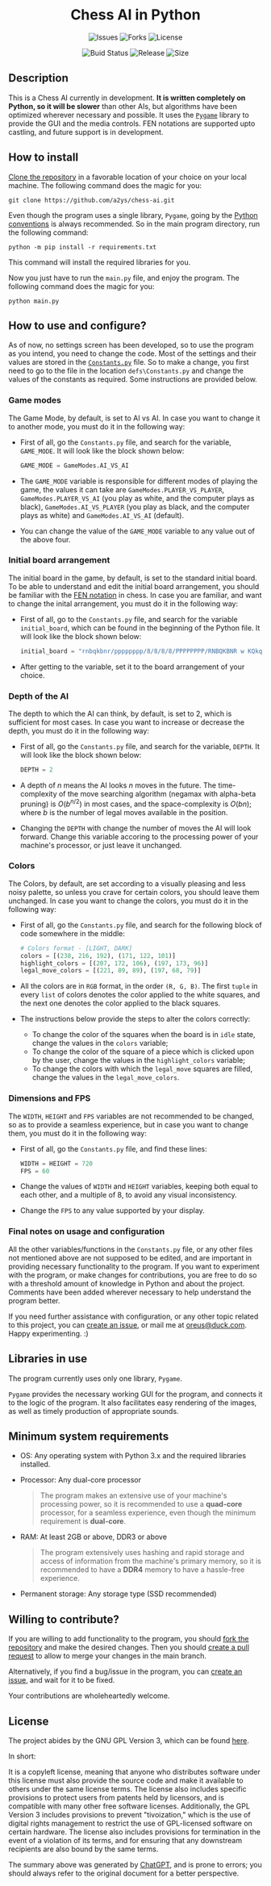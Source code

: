 <div align="center">

# Chess AI in Python

![Issues](https://img.shields.io/github/issues/a2ys/chess-ai?style=for-the-badge) ![Forks](https://img.shields.io/github/forks/a2ys/chess-ai?style=for-the-badge) ![License](https://img.shields.io/github/license/a2ys/chess-ai?style=for-the-badge)

![Buid Status](https://img.shields.io/github/actions/workflow/status/a2ys/chess-ai/python-app.yml?style=for-the-badge) ![Release](https://img.shields.io/github/v/release/a2ys/chess-ai?include_prereleases&style=for-the-badge) ![Size](https://img.shields.io/github/repo-size/a2ys/chess-ai?label=size&style=for-the-badge)

</div>

## Description

This is a Chess AI currently in development. **It is written completely on Python, so it will be slower** than other AIs, but algorithms have been optimized wherever necessary and possible. It uses the [`Pygame`](pygame.org) library to provide the GUI and the media controls. FEN notations are supported upto castling, and future support is in development.

## How to install

[Clone the repository](https://github.com/git-guides/git-clone) in a favorable location of your choice on your local machine. The following command does the magic for you:

```shell
git clone https://github.com/a2ys/chess-ai.git
```

Even though the program uses a single library, `Pygame`, going by the [Python conventions](https://docs.python.org/3/tutorial/venv.html#:~:text=A%20common%20convention%20is%20to%20put%20this%20list%20in%20a%20requirements.txt%20file) is always recommended. So in the main program directory, run the following command:

```shell
python -m pip install -r requirements.txt
```
This command will install the required libraries for you.

Now you just have to run the `main.py` file, and enjoy the program. The following command does the magic for you:

```shell
python main.py
```

## How to use and configure?

As of now, no settings screen has been developed, so to use the program as you intend, you need to change the code. Most of the settings and their values are stored in the [`Constants.py`](defs/Constants.py) file. So to make a change, you first need to go to the file in the location `defs\Constants.py` and change the values of the constants as required. Some instructions are provided below.

### Game modes

The Game Mode, by default, is set to AI vs AI. In case you want to change it to another mode, you must do it in the following way:

- First of all, go the `Constants.py` file, and search for the variable, `GAME_MODE`. It will look like the block shown below:

    ```python
    GAME_MODE = GameModes.AI_VS_AI
    ```
- The `GAME_MODE` variable is responsible for different modes of playing the game, the values it can take are `GameModes.PLAYER_VS_PLAYER`, `GameModes.PLAYER_VS_AI` (you play as white, and the computer plays as black), `GameModes.AI_VS_PLAYER` (you play as black, and the computer plays as white) and `GameModes.AI_VS_AI` (default).
- You can change the value of the `GAME_MODE` variable to any value out of the above four.

### Initial board arrangement

The initial board in the game, by default, is set to the standard initial board. To be able to understand and edit the initial board arrangement, you should be familiar with the [FEN notation](https://www.chess.com/terms/fen-chess) in chess. In case you are familiar, and want to change the inital arrangement, you must do it in the following way:

- First of all, go to the `Constants.py` file, and search for the variable `initial_board`, which can be found in the beginning of the Python file. It will look like the block shown below:

    ```python
    initial_board = "rnbqkbnr/pppppppp/8/8/8/8/PPPPPPPP/RNBQKBNR w KQkq - 0 1"
    ```
- After getting to the variable, set it to the board arrangement of your choice.

### Depth of the AI

The depth to which the AI can think, by default, is set to $2$, which is sufficient for most cases. In case you want to increase or decrease the depth, you must do it in the following way:

- First of all, go the `Constants.py` file, and search for the variable, `DEPTH`. It will look like the block shown below:

    ```python
    DEPTH = 2
    ```
- A depth of $n$ means the AI looks $n$ moves in the future. The time-complexity of the move searching algorithm (negamax with alpha-beta pruning) is $O(b^{n/2})$ in most cases, and the space-complexity is $O(bn)$; where $b$ is the number of legal moves available in the position.
- Changing the `DEPTH` with change the number of moves the AI will look forward. Change this variable accoring to the processing power of your machine's processor, or just leave it unchanged.

### Colors

The Colors, by default, are set according to a visually pleasing and less noisy palette, so unless you crave for certain colors, you should leave them unchanged. In case you want to change the colors, you must do it in the following way:

- First of all, go the `Constants.py` file, and search for the following block of code somewhere in the middle:

    ```python
    # Colors format - [LIGHT, DARK]
    colors = [(238, 216, 192), (171, 122, 101)]
    highlight_colors = [(207, 172, 106), (197, 173, 96)]
    legal_move_colors = [(221, 89, 89), (197, 68, 79)]
    ```
- All the colors are in `RGB` format, in the order `(R, G, B)`. The first `tuple` in every `list` of colors denotes the color applied to the white squares, and the next one denotes the color applied to the black squares.
- The instructions below provide the steps to alter the colors correctly:
    - To change the color of the squares when the board is in `idle` state, change the values in the `colors` variable;
    - To change the color of the square of a piece which is clicked upon by the user, change the values in the `highlight_colors` variable;
    - To change the colors with which the `legal_move` squares are filled, change the values in the `legal_move_colors`.

### Dimensions and FPS

The `WIDTH`, `HEIGHT` and `FPS` variables are not recommended to be changed, so as to provide a seamless experience, but in case you want to change them, you must do it in the following way:

- First of all, go the `Constants.py` file, and find these lines:

    ```python
    WIDTH = HEIGHT = 720
    FPS = 60
    ```
- Change the values of `WIDTH` and `HEIGHT` variables, keeping both equal to each other, and a multiple of $8$, to avoid any visual inconsistency.
- Change the `FPS` to any value supported by your display.

### Final notes on usage and configuration

All the other variables/functions in the `Constants.py` file, or any other files not mentioned above are not supposed to be edited, and are important in providing necessary functionality to the program. If you want to experiment with the program, or make changes for contributions, you are free to do so with a threshold amount of knowledge in Python and about the project. Comments have been added wherever necessary to help understand the program better.

If you need further assistance with configuration, or any other topic related to this project, you can [create an issue](https://github.com/a2ys/chess-ai/issues/new/choose), or mail me at [oreus@duck.com](mailto:oreus@duck.com). Happy experimenting. :)

## Libraries in use

The program currently uses only one library, `Pygame`.

`Pygame` provides the necessary working GUI for the program, and connects it to the logic of the program. It also facilitates easy rendering of the images, as well as timely production of appropriate sounds.

## Minimum system requirements

- OS: Any operating system with Python 3.x and the required libraries installed.
- Processor: Any dual-core processor

  > The program makes an extensive use of your machine's processing power, so it is recommended to use a **quad-core** processor, for a seamless experience, even though the minimum requirement is **dual-core**.
- RAM: At least 2GB or above, DDR3 or above

  > The program extensively uses hashing and rapid storage and access of information from the machine's primary memory, so it is recommended to have a  **DDR4** memory to have a hassle-free experience.
- Permanent storage: Any storage type (SSD recommended)

## Willing to contribute?

If you are willing to add functionality to the program, you should [fork the repository](https://github.com/a2ys/chess-ai/fork) and make the desired changes. Then you should [create a pull request](https://github.com/a2ys/chess-ai/compare) to allow to merge your changes in the main branch.

Alternatively, if you find a bug/issue in the program, you can [create an issue](https://github.com/a2ys/chess-ai/issues/new/choose), and wait for it to be fixed.

Your contributions are wholeheartedly welcome.

## License

The project abides by the GNU GPL Version 3, which can be found [here](LICENSE.md).

In short:

It is a copyleft license, meaning that anyone who distributes software under this license must also provide the source code and make it available to others under the same license terms. The license also includes specific provisions to protect users from patents held by licensors, and is compatible with many other free software licenses. Additionally, the GPL Version 3 includes provisions to prevent "tivoization," which is the use of digital rights management to restrict the use of GPL-licensed software on certain hardware. The license also includes provisions for termination in the event of a violation of its terms, and for ensuring that any downstream recipients are also bound by the same terms.

The summary above was generated by [ChatGPT](https://chat.openai.com), and is prone to errors; you should always refer to the original document for a better perspective.

